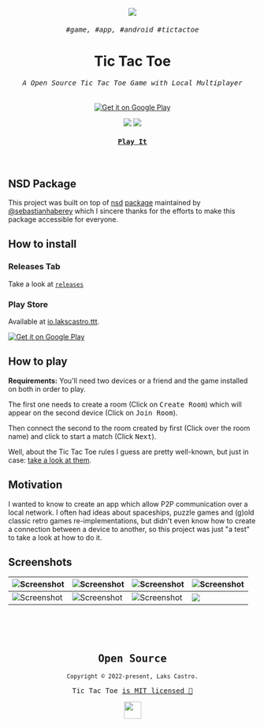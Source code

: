 <p align="center">
  <img src="https://user-images.githubusercontent.com/51419598/169545112-c5ad7eb1-809d-488b-9113-ee270f2bb0c7.png">
</p>
<samp><h6 align="center">#game, #app, #android #tictactoe</h6></samp>

<samp><h1 align="center">Tic Tac Toe</h1></samp>

<h6 align="center"><samp>A Open Source Tic Tac Toe Game with Local Multiplayer</samp></h6>

<p align="center">
  <a href="https://play.google.com/store/apps/details?id=io.lakscastro.ttt"><img alt="Get it on Google Play" src="https://user-images.githubusercontent.com/51419598/170156499-fc45733a-2701-4386-be72-f28181c87cf0.png"/></a>
</p>

<p align="center">
  <img src="https://img.shields.io/badge/flutter-22272E?&style=for-the-badge&logo=flutter&logoColor=65BFE7">
  <img src="https://img.shields.io/badge/dart-22272E?style=for-the-badge&logo=dart&logoColor=00CBB2">
</p>

<a href="https://github.com/lakscastro/ttt/releases"><h4 align="center"><samp>Play It</samp></h4></a>

<br>

## NSD Package

This project was built on top of [nsd](https://github.com/sebastianhaberey/nsd) [package](https://pub.dev/packages/nsd) maintained by [@sebastianhaberey](https://github.com/sebastianhaberey) which I sincere thanks for the efforts to make this package accessible for everyone.

## How to install

### Releases Tab

Take a look at [`releases`](https://github.com/lakscastro/ttt/releases)

### Play Store

Available at [io.lakscastro.ttt](https://play.google.com/store/apps/details?id=io.lakscastro.ttt).

<a href="https://play.google.com/store/apps/details?id=io.lakscastro.ttt&pcampaignid=pcampaignidMKT-Other-global-all-co-prtnr-py-PartBadge-Mar2515-1"><img alt="Get it on Google Play" src="https://user-images.githubusercontent.com/51419598/170156499-fc45733a-2701-4386-be72-f28181c87cf0.png"/></a>

## How to play

**Requirements:** You'll need two devices or a friend and the game installed on both in order to play.

The first one needs to create a room (Click on <kbd>Create Room</kbd>) which will appear on the second device (Click on <kbd>Join Room</kbd>).

Then connect the second to the room created by first (Click over the room name) and click to start a match (Click <kbd>Next</kbd>).

Well, about the Tic Tac Toe rules I guess are pretty well-known, but just in case: [take a look at them](https://www.wikihow.com/Play-Tic-Tac-Toe).

## Motivation

I wanted to know to create an app which allow P2P communication over a local network. I often had ideas about spaceships, puzzle games and (g)old classic retro games re-implementations, but didn't even know how to create a connection between a device to another, so this project was just "a test" to take a look at how to do it.

## Screenshots

|  <img src="https://user-images.githubusercontent.com/51419598/169547585-c6978057-80c3-4859-a33c-7632049e4f86.png" alt="Screenshot"> | <img src="https://user-images.githubusercontent.com/51419598/169548180-3d8e05e1-fe70-440e-be69-51118cf4abf1.png" alt="Screenshot"> | <img src="https://user-images.githubusercontent.com/51419598/169547883-3a4e24df-6cbd-43c5-9d28-177200f87828.png" alt="Screenshot"> | <img src="https://user-images.githubusercontent.com/51419598/169548018-a26587dd-0631-4678-991b-268f52d7e90a.png" alt="Screenshot"> |
|---|---|---|---|
| <img src="https://user-images.githubusercontent.com/51419598/169548596-eacf86cd-1a7c-4ad9-b219-c03c9680e6fd.png" alt="Screenshot"> | <img src="https://user-images.githubusercontent.com/51419598/169548697-4dfd2d3c-15dd-4a49-a5a0-81afa5b9e093.png" alt="Screenshot"> | <img src="https://user-images.githubusercontent.com/51419598/169548758-f2ac36c5-2164-4172-a3de-4fc765989d1c.png" alt="Screenshot"> | <img src="https://user-images.githubusercontent.com/51419598/169548906-3a915f4c-288d-49b7-9123-e5ea66ad1285.png"> |

<br /><br /><br />

<samp>

<h2 align="center">
  Open Source
</h2>
<p align="center">
  <sub>Copyright © 2022-present, Laks Castro.</sub>
</p>
<p align="center">Tic Tac Toe <a href="/LICENSE">is MIT licensed 💖</a></p>
<p align="center">
  <img src="https://user-images.githubusercontent.com/51419598/169544818-f9cf92e3-f739-462e-a93c-2338730e04a9.png" width="35" />
</p>

</samp>

